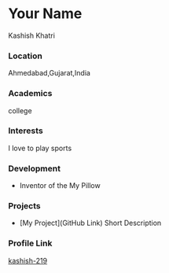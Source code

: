 # Your Name
Kashish Khatri

### Location

Ahmedabad,Gujarat,India

### Academics

college

### Interests

I love to play sports

### Development

- Inventor of the My Pillow

### Projects

- [My Project](GitHub Link) Short Description

### Profile Link

[kashish-219](https://github.com/kashish-219)